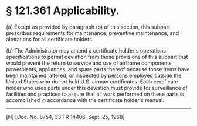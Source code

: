 # § 121.361   Applicability.

(a) Except as provided by paragraph (b) of this section, this subpart prescribes requirements for maintenance, preventive maintenance, and alterations for all certificate holders. 


(b) The Administrator may amend a certificate holder's operations specifications to permit deviation from those provisions of this subpart that would prevent the return to service and use of airframe components, powerplants, appliances, and spare parts thereof because those items have been maintained, altered, or inspected by persons employed outside the United States who do not hold U.S. airman certificates. Each certificate holder who uses parts under this deviation must provide for surveillance of facilities and practices to assure that all work performed on these parts is accomplished in accordance with the certificate holder's manual. 



---

[N] [Doc. No. 8754, 33 FR 14406, Sept. 25, 1968] 




